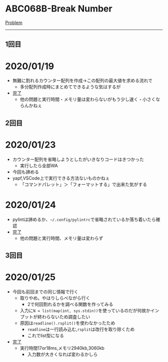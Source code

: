 # ABC068B-Break Number

[Problem](https://atcoder.jp/contests/abc068/tasks/abc068_b)

---
## 1回目

# 2020/01/19
* 無難に割れるカウンター配列を作成→この配列の最大値を求める流れで
    * 多分配列作成時にまとめてできるような気はするが
* [完了](https://atcoder.jp/contests/abc068/submissions/9595690)
    * 他の問題と実行時間・メモリ量は変わらないがもう少し速く・小さくならんかねぇ

## 2回目
# 2020/01/23
* カウンター配列を省略しようとしたがいきなりコードはきつかった
    * 実行したら全部WA
* 今回も諦める
* yapf,VSCode上で実行できる方法ないものかねぇ
    * 「コマンドパレット」＞「フォーマットする」で出来た気がする
# 2020/01/24
* pylintは諦めるか、`~/.config/pylintrc`で省略されているか落ち着いたら確認
* [完了](https://atcoder.jp/contests/abc068/submissions/9698082)
    * 他の問題と実行時間、メモリ量は変わらず
## 3回目
# 2020/01/25
* 今回も前回までの同じ情報で行く
    * 取りやめ。やはりしらべながら行く
        * 2で何回割れるかを調べる関数を作ってみる
    * 入力に`N = list(map(int, sys.stdin))`を使っているのだが何故かインプットが終わらないため調査したい
    * 原因は`readline().rsplit()`を使わなかったため
        * `readline`は一行読み込む,`rsplit`は改行を取り除くため
        * これでlist型になる
* [完了](https://atcoder.jp/contests/abc068/submissions/9838607)
    * 実行時間17or18ms,メモリ2940kb,3060kb
        * 入力数が大きくなれば変わるかしら
